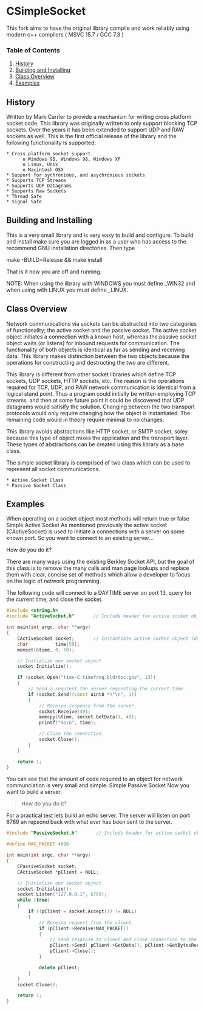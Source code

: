 # CSimpleSocket
This fork aims to have the original library compile and work reliably using modern c++ compilers ( MSVC 15.7 / GCC 7.3 )

### Table of Contents
1. [History](#History)
2. [Building and Installing](Building-and-Installing)
3. [Class Overview](#Class-Overview)
4. [Examples](#Examples)

## History
Written by Mark Carrier to provide a mechanism for writing cross platform socket code. This library was originally written to only support blocking TCP sockets. Over the years it has been extended to support UDP and RAW sockets as well. This is the first official release of the library and the following functionality is supported:

    * Cross platform socket support.
          o Windows 95, Windows 98, Windows XP
          o Linux, Unix
          o Macintosh OSX
    * Support for sychronious, and asychronious sockets
    * Supports TCP Streams
    * Supports UDP Datagrams
    * Supports Raw Sockets
    * Thread Safe
    * Signal Safe

## Building and Installing	
This is a very small library and is very easy to build and configure.  To build and install
make sure you are logged in as a user who has access to the recommend GNU installation 
directories. Then type

make -BUILD=Release && make install

That is it now you are off and running.

NOTE: When using the library with WINDOWS you must define _WIN32 and when using with LINUX
      you must define _LINUX.

## Class Overview
Network communications via sockets can be abstracted into two categories of functionality; the active socket and the passive socket. The active socket object initiates a connection with a known host, whereas the passive socket object waits (or listens) for inbound requests for communication. The functionality of both objects is identical as far as sending and receiving data. This library makes distinction between the two objects because the operations for constructing and destructing the two are different.

This library is different from other socket libraries which define TCP sockets, UDP sockets, HTTP sockets, etc. The reason is the operations required for TCP, UDP, and RAW network communication is identical from a logical stand point. Thus a program could initially be written employing TCP streams, and then at some future point it could be discovered that UDP datagrams would satisify the solution. Changing between the two transport protocols would only require changing how the object is instantiated. The remaining code would in theory require minimal to no changes.

This library avoids abstractions like HTTP socket, or SMTP socket, soley because this type of object mixes the application and the transport layer. These types of abstractions can be created using this library as a base class.

The simple socket library is comprised of two class which can be used to represent all socket communications.

    * Active Socket Class
    * Passive Socket Class 

## Examples
When operating on a socket object most methods will return true or false
Simple Active Socket
As mentioned previously the active socket (CActiveSocket) is used to initiate a connections with a server on some known port. So you want to connect to an existing server...

How do you do it?

There are many ways using the existing Berkley Socket API, but the goal of this class is to remove the many calls and man page lookups and replace them with clear, concise set of methods which allow a developer to focus on the logic of network programming.

The following code will connect to a DAYTIME server on port 13, query for the current time, and close the socket.

```cpp
#include <string.h>
#include "ActiveSocket.h"       // Include header for active socket object definition

int main(int argc, char **argv)
{
    CActiveSocket socket;       // Instantiate active socket object (defaults to TCP).
    char          time[50];
    memset(&time, 0, 50);

    // Initialize our socket object 
    socket.Initialize();

    if (socket.Open("time-C.timefreq.bldrdoc.gov", 13))
    {
        // Send a requtest the server requesting the current time.
        if (socket.Send((const uint8 *)"\n", 1))
        {
            // Receive response from the server.
            socket.Receive(49);
            memcpy(&time, socket.GetData(), 49);
            printf("%s\n", time);

            // Close the connection.
            socket.Close();
        }
    }

    return 1;
}
```

You can see that the amount of code required to an object for network communciation is very small and simple.
Simple Passive Socket
Now you want to build a server.

> How do you do it?

For a practical test lets build an echo server. The server will listen on port 6789 an repsond back with what ever has been sent to the server.

```cpp
#include "PassiveSocket.h"       // Include header for active socket object definition

#define MAX_PACKET 4096 

int main(int argc, char **argv)
{
    CPassiveSocket socket;
    CActiveSocket *pClient = NULL;

    // Initialize our socket object 
    socket.Initialize();
    socket.Listen("127.0.0.1", 6789);
    while (true)
    {
        if ((pClient = socket.Accept()) != NULL)
        {
            // Receive request from the client.
            if (pClient->Receive(MAX_PACKET))
            {
                // Send response to client and close connection to the client.
                pClient->Send( pClient->GetData(), pClient->GetBytesReceived() );
                pClient->Close();
            }

            delete pClient;
        }
    }
    socket.Close();

    return 1;
}
```
